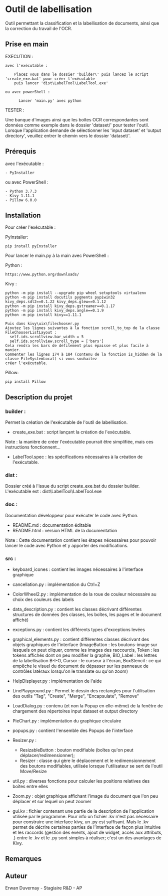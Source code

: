 # Outil de labellisation

Outil permettant la classification et la labellisation de documents, ainsi que la correction du travail de l'OCR.


## Prise en main

EXECUTION :

	avec l'exécutable :

	    Placez vous dans le dossier 'builder\' puis lancez le script 'create_exe.bat' pour créer l'exécutable
	    puis lancer 'dist\LabelTool\LabelTool.exe'

	ou avec powerShell :

		  Lancer 'main.py' avec python

TESTER :

Une banque d'images ainsi que les boîtes OCR correspondantes sont données comme exemple dans le dossier 'dataset/' pour tester l'outil.
Lorsque l'application demande de sélectionner les 'input dataset' et 'output directory', veuillez entrer le chemin vers le dossier 'dataset/'.

## Prérequis

  avec l'exécutable :
  
    - PyInstaller
    
  ou avec PowerShell :
  
    - Python 3.7.3
    - Kivy 1.11.1
    - Pillow 6.0.0
  

## Installation

Pour créer l'exécutable :

PyInstaller:

    pip install pyInstaller

Pour lancer le main.py à la main avec PowerShell :

Python : 

    https://www.python.org/downloads/

Kivy : 

    python -m pip install --upgrade pip wheel setuptools virtualenv
    python -m pip install docutils pygments pypiwin32 kivy_deps.sdl2==0.1.22 kivy_deps.glew==0.1.12
    python -m pip install kivy_deps.gstreamer==0.1.17
    python -m pip install kivy_deps.angle==0.1.9
    python -m pip install kivy==1.11.1

    Puis dans kivy\uix\filechooser.py
    Ajoutez les lignes suivantes à la fonction scroll_to_top de la classe FileChooserListLayout :
      self.ids.scrollview.bar_width = 5
      self.ids.scrollview.scroll_type = ['bars']
    Cela rendra les bars de défilement plus épaisse et plus facile à manier.
    Commenter les lignes 174 à 184 (contenu de la fonction is_hidden de la classe FileSystemLocal) si vous souhaitez
    créer l'exécutable.
    
Pillow:

    pip install Pillow
    

## Description du projet

### builder :

Permet la création de l'exécutable de l'outil de labellisation.

* create_exe.bat : script lançant la création de l'exécutable.

Note : la manière de créer l'exécutable pourrait être simplifiée, mais ces instructions fonctionnent...

* LabelTool.spec : les spécifications nécessaires à la création de l'exécutable.

### dist :

Dossier créé à l'issue du script create_exe.bat du dossier builder.
L'exécutable est : dist\LabelTool\LabelTool.exe

### doc :

Documentation développeur pour exécuter le code avec Python.

* README.md : documentation éditable
* README.html : version HTML de la documentation

Note : Cette documentation contient les étapes nécessaires pour pouvoir lancer le code avec Python et y apporter des modifications.

### src :

* keyboard_icones : contient les images nécessaires à l'interface graphique

* cancellation.py : implémentation du Ctrl+Z

* ColorWheel2.py : implémentation de la roue de couleur nécessaire au choix des couleurs des labels

* data_description.py : contient les classes décrivant différentes structures de données (les classes, les boîtes, les pages et le document affiché)

* exceptions.py : contient les différents types d'exceptions levées
* graphical_elements.py : contient différentes classes décrivant des objets graphiques de l'interface (ImageButton : les boutons-image sur lesquels on peut cliquer, comme les images des raccourcis, Token : les tokens affichés dont on peu modifier la graphie, BIO_Label : les lettres de la labellisation B-I-O, Cursor : le curseur à l'écran, BoxStencil : ce qui empêche le visuel du document de dépasser sur les panneaux de contrôles latéraux lorsqu'on le translate ou qu'on zoom)
* HelpDisplayer.py : implémentation de l'aide
* LinePlayground.py : Permet le dessin des rectangles pour l'utilisation des outils "Tag", "Create", "Merge", "Encapsulate", "Remove"
* LoadDialog.py : contenu (et non la Popup en elle-même) de la fenêtre de chargement des répertoires input dataset et output directory
* PieChart.py : implémentation du graphique circulaire
* popups.py : contient l'ensemble des Popups de l'interface
* Resizer.py : 
    * ResizableButton : bouton modifiable (boîtes qu'on peut déplacer/redimensionner);
    * Resizer : classe qui gère le déplacement et le redimensionnement des boutons modifiables, utilisée lorsque l'utilisateur se sert de l'outil Move/Resize
* util.py : diverses fonctions pour calculer les positions relatives des boîtes entre elles
* Zoom.py : objet graphique affichant l'image du document que l'on peu déplacer et sur lequel on peut zoomer
* gui.kv : fichier contenant une partie de la description de l'application utilisée par le programme. Pour info un fichier .kv n'est pas nécessaire pour construire une interface kivy, un .py est suffisant. Mais le .kv permet de décrire certaines parties de l'interface de façon plus intuitive et les raccords (gestion des events, ajout de widget, accès aux attributs, .) entre le .kv et le .py sont simples à réaliser; c'est un des avantages de Kivy.


## Remarques



## Auteur

Erwan Duvernay - Stagiaire R&D - AP

